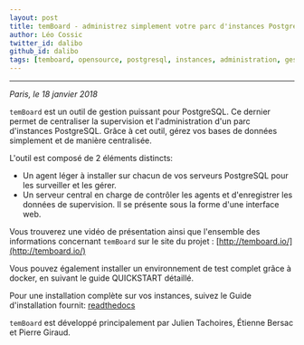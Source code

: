 ```yaml
---
layout: post
title: temBoard - administrez simplement votre parc d'instances PostgreSQL
author: Léo Cossic
twitter_id: dalibo
github_id: dalibo
tags: [temboard, opensource, postgresql, instances, administration, gestion, manage, supervision, outil]
---
```


---
*Paris, le 18 janvier 2018*

`temBoard` est un outil de gestion puissant pour PostgreSQL. Ce dernier permet de centraliser la supervision et l'administration d'un parc d'instances PostgreSQL. Grâce à cet outil, gérez vos bases de données simplement et de manière centralisée.

<!--MORE-->

L'outil est composé de 2 éléments distincts:

   * Un agent léger à installer sur chacun de vos serveurs PostgreSQL pour les surveiller et les gérer.
   * Un serveur central en charge de contrôler les agents et d'enregistrer les données de supervision. Il se présente sous la forme d'une interface web.
 
Vous trouverez une vidéo de présentation ainsi que l'ensemble des informations concernant `temBoard` sur le site du projet : [http://temboard.io/](http://temboard.io/)

Vous pouvez également installer un environnement de test complet grâce à docker, en suivant le guide QUICKSTART détaillé.

Pour une installation complète sur vos instances, suivez le Guide d'installation fournit: [readthedocs](http://temboard.readthedocs.io/en/latest/installation/)

`temBoard` est développé principalement par Julien Tachoires, Étienne Bersac et Pierre Giraud.
